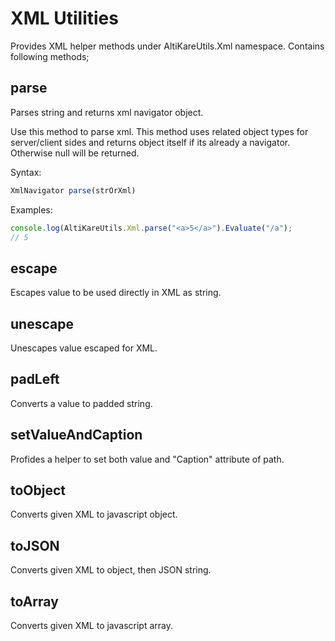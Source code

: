 # XML Utilities
Provides XML helper methods under AltiKareUtils.Xml namespace. Contains following methods;

## parse 
<p>
  Parses string and returns xml navigator object.
</p>
<p>
  Use this method to parse xml. This method uses related object types for server/client sides and returns object itself if its already a navigator. Otherwise null will be returned. 
</p>
  
Syntax:

```javascript
XmlNavigator parse(strOrXml)
```

Examples:

```javascript
console.log(AltiKareUtils.Xml.parse("<a>5</a>").Evaluate("/a");
// 5
```

## escape
<p>Escapes value to be used directly in XML as string.</p>

## unescape
<p>Unescapes value escaped for XML.</p>

## padLeft
<p>Converts a value to padded string.</p>

## setValueAndCaption
<p>Profides a helper to set both value and "Caption" attribute of path.</p>

## toObject
<p>Converts given XML to javascript object.</p>

## toJSON
<p>Converts given XML to object, then JSON string.</p>

## toArray
<p>Converts given XML to javascript array.</p>
